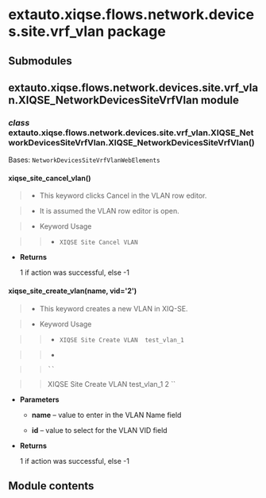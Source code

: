 # extauto.xiqse.flows.network.devices.site.vrf_vlan package

## Submodules

## extauto.xiqse.flows.network.devices.site.vrf_vlan.XIQSE_NetworkDevicesSiteVrfVlan module


### _class_ extauto.xiqse.flows.network.devices.site.vrf_vlan.XIQSE_NetworkDevicesSiteVrfVlan.XIQSE_NetworkDevicesSiteVrfVlan()
Bases: `NetworkDevicesSiteVrfVlanWebElements`


#### xiqse_site_cancel_vlan()
> 
> * This keyword clicks Cancel in the VLAN row editor.


> * It is assumed the VLAN row editor is open.


> * Keyword Usage

> > 
> > * `XIQSE Site Cancel VLAN`


* **Returns**

    1 if action was successful, else -1



#### xiqse_site_create_vlan(name, vid='2')
> 
> * This keyword creates a new VLAN in XIQ-SE.


> * Keyword Usage

> > 
> > * `XIQSE Site Create VLAN  test_vlan_1`


> > * 

> > ```
> > ``
> > ```

> > XIQSE Site Create VLAN  test_vlan_1  2 \`\`


* **Parameters**

    
    * **name** – value to enter in the VLAN Name field


    * **id** – value to select for the VLAN VID field



* **Returns**

    1 if action was successful, else -1


## Module contents
